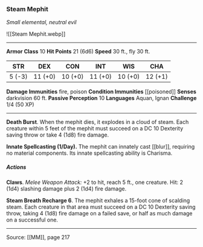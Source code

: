 ### Steam Mephit
_Small elemental, neutral evil_

![[Steam Mephit.webp]]




---

**Armor Class** 10
**Hit Points** 21 (6d6)
**Speed** 30 ft., fly 30 ft.

| STR     | DEX     | CON     | INT     | WIS     | CHA     |
|---------|---------|---------|---------|---------|---------|
| 5 (-3) | 11 (+0) | 10 (+0) | 11 (+0) | 10 (+0) | 12 (+1) |

**Damage Immunities** fire, poison
**Condition Immunities** [[poisoned]]
**Senses** darkvision 60 ft.
**Passive Perception** 10
**Languages** Aquan, Ignan
**Challenge** 1/4 (50 XP)

---

**Death Burst**. When the mephit dies, it explodes in a cloud of steam. Each creature within 5 feet of the mephit must succeed on a DC 10 Dexterity saving throw or take 4 (1d8) fire damage.

**Innate Spellcasting (1/Day).** The mephit can innately cast [[blur]], requiring no material components. Its innate spellcasting ability is Charisma.

##### Actions
**Claws**. _Melee Weapon Attack:_ +2 to hit, reach 5 ft., one creature. Hit: 2 (1d4) slashing damage plus 2 (1d4) fire damage.

**Steam Breath Recharge 6**. The mephit exhales a 15-foot cone of scalding steam. Each creature in that area must succeed on a DC 10 Dexterity saving throw, taking 4 (1d8) fire damage on a failed save, or half as much damage on a successful one.


---

Source: [[MM]], page 217